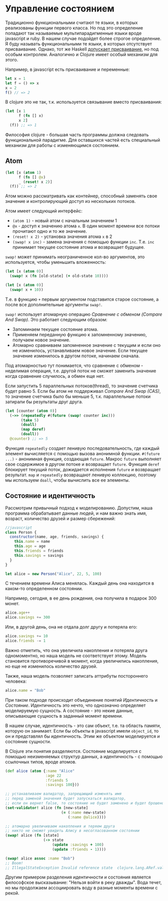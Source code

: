 # Управление состоянием

Традиционно функциональными считают те языки, в которых реализованы функции первого класса.
Но под это определение попадают так называемые мультипарадигменные языки вроде javascript и ruby.
В нашем случае подойдет более строгое определение.
Я буду называть функциональными те языки, в которых отсутствует присваивание.
Однако, тот же Haskell [допускает присваивание](https://blog.jakuba.net/2014/07/20/mutable-state-in-haskell.html),
но под особым контролем. Аналогично и Clojure имеет особый механизм для этого.

Например, в javascript есть присваивание и переменные:

```javascript
let x = 1
let f = () => x
x = 2
f() // => 2
```

В clojure это не так, т.к. используется связывание вместо присваивания:

```clojure
(let [x 1
      f (fn [] x)
      x 2]
  (f)) ;; => 1
```

Философия clojure - большая часть программы должна следовать функциональной парадигме.
Для оставшихся частей есть специальный механизм для работы с изменяющимся состоянием.

## Atom

```clojure
(let [x (atom 1)
      f (fn [] @x)
      _ (reset! x 2)]
  (f)) ;; => 2
```

Атом можно рассматривать как контейнер, способный заменять свое значение и
контролирующий доступ из нескольких потоков.

Атом имеет следующий интерфейс:
+ `(atom 1)` - новый атом с начальным значением 1
+ `@x` - доступ к значению атома `x`.
   В один момент времени все потоки прочитают одно и то же значение.
+ `(reset! x 2)` - установка значения атома `x` в 2
+ `(swap! x inc)` - замена значения с помощью функции `inc`.
  Т.е. `inc` принимает текущее состояние атома и возвращает будущее.

`swap!` может принимать неограниченное кол-во аргументов, это используется, чтобы уменьшить вложенность:

```clojure
(let [x (atom 0)]
  (swap! x (fn [old-state] (+ old-state 10))))

(let [x (atom 0)]
  (swap! x + 10))
```

Т.е. в функцию `+` первым аргументом подставится старое состояние,
а после все дополнительные аргументы `swap!`.

`swap!` использует атомарную операцию *Сравнение с обменом (Compare And Swap)*.
Это работает следующим образом:

+ Запоминаем текущее состояние атома.
+ Применяем переданную функцию к запомненному значению, получаем новое значение.
+ Атомарно сравниваем запомненное значение с текущим и если оно не изменилось,
  устанавливаем новое значение. Если текущее значение изменилось в другом потоке, начинаем сначала.

Под атомарностью тут понимается, что сравнение с обменом - неделимая операция,
т.е. другой поток не сможет заменить значение когда сравнение случилось, а обмен еще нет.

Если запустить 5 параллельных потоков(thread), то значение счетчика будет равно 5.
Если бы атом не поддерживал *Compare And Swap (CAS)*, то значение счетчика было бы меньше 5,
т.к. параллельные потоки затирали бы результаты друг друга.

```clojure
(let [counter (atom 0)]
  (->> (repeatedly #(future (swap! counter inc)))
       (take 5)
       (doall)
       (map deref)
       (doall))
  @counter) ;; => 5
```

Функция `repeatedly` создает ленивую последовательность, где каждый элемент
вычисляется с помощью вызова анонимной функции. `#(future ...)` - анонимная функция,
создающая `future`. Макрос `future` выполняет свое содержимое в другом потоке и возвращает `future`.
Функция `deref` блокирует текущий поток, дожидается исполнения `future` и возвращает результат.
`map` и `repeatedly` возвращают ленивую коллекцию, поэтому мы используем `doall`,
чтобы вычислить все ее элементы.

## Состояние и идентичность

Рассмотрим привычный подход к моделированию.
Допустим, наша программа обрабатывает данные людей,
и нам важно знать имя, возраст, количество друзей и размер сбережений:

```javascript
//javascript
class Person {
  constructor(name, age, friends, savings) {
    this.name = name
    this.age = age
    this.friends = friends
    this.savings = savings
  }
}

let alice = new Person("Alice", 22, 5, 100)
```

С течением времени Алиса менялась.
Каждый день она находится в каком-то определенном состоянии.

Например, сегодня, в ее день рождения, она получила в подарок 300 монет.

```javascript
alice.age++
alice.savings += 300
```

Или, в другой день, она не отдала долг другу и потеряла его:

```javascript
alice.savings += 10
alice.friends -= 1
```

Важно отметить, что она увеличила накопления и потеряла друга одномоментно,
но наша модель не соответствует этому. Модель становится противоречивой в момент, когда
увеличились накопления, но еще не изменилось количество друзей.

Также, наша модель позволяет записать аттрибуты постороннего человека:
```javascript
alice.name = "Bob"
```

При таком подходе происходит объединение понятий *Идентичность* и *Состояние*.
Идентичность это нечто, что однозначно определяет моделируемую сущность.
А состояние - это некие данные, описывающие сущность в заданный момент времени.

В нашем случае, идентичность - это сам объект, т.е. та область памяти, которую он занимает.
Если бы объекты в javascript имели `object_id`, то он и представлял бы идентичность.
Этим же объектом моделируется и состояние сущности.

В Clojure эти понятия разделяются.
Состояние моделируется с помощью неизменяемых структур данных,
а идентичность - с помощью ссылочных типов, вроде атомов.

```clojure
(def alice (atom {:name "Alice"
                  :age 22
                  :friends 5
                  :savings 100}))

;; устанавливаем валидатор, запрещающий изменять имя
;; перед заменой значения будет запускаться валидатор,
;; если он вернет false, то состояние не будет заменено и будет брошено исключение
(set-validator! alice (fn [new-state]
                         (= (:name new-state)
                            (:name @alice))))

;; атомарно увеличиваем накопления и теряем друга
;; никто не сможет увидеть Алису в несогласованном состоянии
(swap! alice (fn [state]
                 (-> state
                     (update :savings + 100)
                     (update :friends - 1))))

(swap! alice assoc :name "Bob")
;; Boom!
;; IllegalStateException Invalid reference state  clojure.lang.ARef.validate (ARef.java:33)
```

Другим примером разделения идентичности и состояния является философское высказывание: "Нельзя войти в реку дважды". Вода течет, но мы продолжаем ассоциировать воду в разные моменты времени с рекой.
